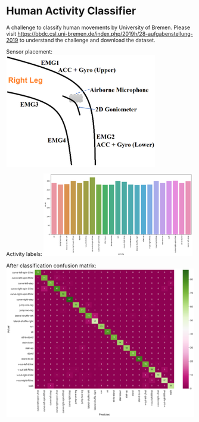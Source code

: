 # Human Activity Classifier
A challenge to classify human movements by University of Bremen. Please visit https://bbdc.csl.uni-bremen.de/index.php/2019h/28-aufgabenstellung-2019 to understand the challenge and download the dataset. 

Sensor placement:
<img src=https://github.com/errohankumar/human-activity-classifier/blob/main/images/SensorPlacement.png width="400">

Activity labels:
<img src=https://github.com/errohankumar/human-activity-classifier/blob/main/images/activities_count.png width="400">

After classification confusion matrix:
<img src=https://github.com/errohankumar/human-activity-classifier/blob/main/images/confusion_matrix.png width="600">

